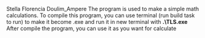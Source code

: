 Stella Florencia Doulim_Ampere
The program is used to make a simple math calculations. To compile this program, you can use terminal (run build task to run) to make it become .exe and run it in new terminal with **.\TLS.exe**
After compile the program, you can use it as you want for calculate
